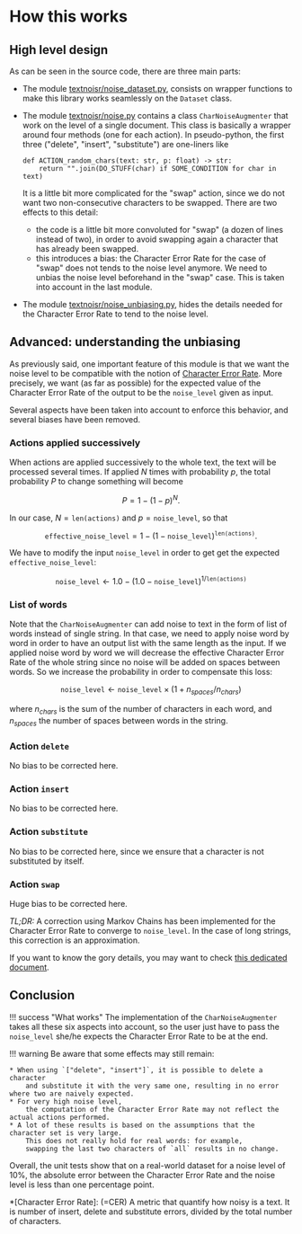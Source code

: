 # How this works

## High level design

As can be seen in the source code, there are three main parts:

* The module [textnoisr/noise_dataset.py](api.md#textnoisr.noise_dataset),
    consists on wrapper functions to make this library works seamlessly on the `Dataset` class.

* The module [textnoisr/noise.py](api.md#textnoisr.noise)
    contains a class `CharNoiseAugmenter` that work on the level of a single document.
    This class is basically a wrapper around four methods (one for each action).
    In pseudo-python, the first three ("delete", "insert", "substitute") are one-liners like
    ```
    def ACTION_random_chars(text: str, p: float) -> str:
        return "".join(DO_STUFF(char) if SOME_CONDITION for char in text)
    ```
    It is a little bit more complicated for the "swap" action, since we do not want
    two non-consecutive characters to be swapped. There are two effects to this detail:

    * the code is a little bit more convoluted for "swap" (a dozen of lines instead of two),
    in order to avoid swapping again a character that has already been swapped.
    * this introduces a bias: the Character Error Rate for the case of "swap" does not tends
    to the noise level anymore.
    We need to unbias the noise level beforehand in the "swap" case.
    This is taken into account in the last module.

* The module
    [textnoisr/noise_unbiasing.py](api.md#textnoisr.noise_unbiasing),
    hides the details needed for the Character Error Rate to tend to the noise level.


## Advanced: understanding the unbiasing

As previously said, one important feature of this module is that we want the noise level to be compatible
with the notion of [Character Error Rate](https://huggingface.co/spaces/evaluate-metric/cer).
More precisely, we want (as far as possible)
for the expected value of the Character Error Rate of the output to be the `noise_level` given as input.

Several aspects have been taken into account to enforce this behavior, and several biases have been removed.

### Actions applied successively

When actions are applied successively to the whole text,
the text will be processed several times.
If applied $N$ times with probability $p$, the total probability $P$ to change something will become

$$ P = 1 - (1 - p) ^ N.$$

In our case, $N =\mathtt{len(actions)}$ and $p =\mathtt{noise\_level}$, so that

$$ \mathtt{effective\_noise\_level} = 1 - (1 - \mathtt{noise\_level}) ^ \mathtt{len(actions)} .$$

We have to modify the input $\mathtt{noise\_level}$
in order to get get the expected $\mathtt{effective\_noise\_level}$:

$$ \mathtt{noise\_level} \leftarrow 1.0 - (1.0 - \mathtt{noise\_level}) ^ {1 / \mathtt{len(actions)}}$$

### List of words

Note that the `CharNoiseAugmenter` can add noise to text in the form of list of
    words instead of single string. In that case, we need to apply noise word by word
    in order to have an output list with the same length as the input.
If we applied noise word by word we will decrease the effective Character Error Rate of the whole string
    since no noise will be added on spaces between words.
    So we increase the probability in order to compensate this loss:

$$ \mathtt{noise\_level} \leftarrow  \mathtt{noise\_level}  \times (1 + n_{spaces} / n_{chars}) $$

where $n_{chars}$ is the sum of the number of characters in each word, and $n_{spaces}$ the number
    of spaces between words in the string.

### Action `delete`

No bias to be corrected here.

### Action `insert`

No bias to be corrected here.

### Action `substitute`

No bias to be corrected here, since we ensure that a character is not substituted by itself.

### Action `swap`

Huge bias to be corrected here.

_TL;DR:_ A correction using Markov Chains has been implemented
    for the Character Error Rate to converge to `noise_level`.
    In the case of long strings, this correction is an approximation.

If you want to know the gory details, you may want to check [this dedicated document](swap_unbiasing.md).


## Conclusion

!!! success "What works"
    The implementation of the `CharNoiseAugmenter` takes all these six aspects into account,
    so the user just have to pass the `noise_level` she/he expects the Character Error Rate to be at the end.

!!! warning
    Be aware that some effects may still remain:

    * When using `["delete", "insert"]`, it is possible to delete a character
        and substitute it with the very same one, resulting in no error where two are naively expected.
    * For very high noise level,
        the computation of the Character Error Rate may not reflect the actual actions performed.
    * A lot of these results is based on the assumptions that the character set is very large.
        This does not really hold for real words: for example,
        swapping the last two characters of `all` results in no change.

Overall, the unit tests show that on a real-world dataset for a noise level of 10%,
    the absolute error between the Character Error Rate and the noise level is less than one percentage point.


*[Character Error Rate]: (=CER) A metric that quantify how noisy is a text. It is number of insert, delete and substitute errors, divided by the total number of characters.
